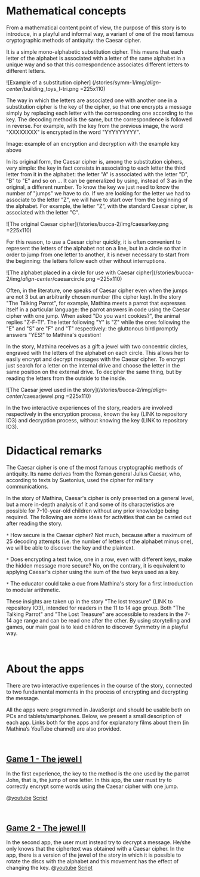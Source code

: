 # Mathematical concepts
From a mathematical content point of view, the purpose of this story is to introduce, in a playful and informal way, a variant of one of the most famous cryptographic methods of antiquity: the Caesar cipher. 

It is a simple mono-alphabetic substitution cipher. This means that each letter of the alphabet is associated with a letter of the same alphabet in a unique way and so that this correspondence associates different letters to different letters.

![Example of a substitution cipher] (/stories/symm-1/img/_align-center_/building_toys_I-tri.png =225x110)

The way in which the letters are associated one with another one in a substitution cipher is the key of the cipher, so that one encrypts a message simply by replacing each letter with the corresponding one according to the key. The decoding method is the same, but the correspondence is followed in reverse. For example, with the key from the previous image, the word "XXXXXXXX" is encrypted in the word "YYYYYYYYY".


Image: example of an encryption and decryption with the example key above

In its original form, the Caesar cipher is, among the substitution ciphers, very simple: the key in fact consists in associating to each letter the third letter from it in the alphabet: the letter "A" is associated with the letter "D",  "B" to "E" and so on ... It can be generalized by using, instead of 3 as in the original, a different number. To know the key we just need to know the number of "jumps" we have to do. If we are looking for the letter we had to associate to the letter "Z", we will have to start over from the beginning of the alphabet. For example, the letter "Z", with the standard Caesar cipher, is associated with the letter "C".

![The original Caesar cipher](/stories/bucca-2/img/caesarkey.png =225x110)

For this reason, to use a Caesar cipher quickly, it is often convenient to represent the letters of the alphabet not on a line, but in a circle so that in order to jump from one letter to another, it is never necessary to start from the beginning: the letters follow each other without interruptions. 

![The alphabet placed in a circle for use with Caesar cipher](/stories/bucca-2/img/_align-center_/caesarcircle.png =225x110)

Often, in the literature, one speaks of Caesar cipher even when the jumps are not 3 but an arbitrarily chosen number (the cipher key). In the story "The Talking Parrot", for example, Mathina meets a parrot that expresses itself in a particular language: the parrot answers in code using the Caesar cipher with one jump. When asked "Do you want cookies?", the animal replies "Z-F-T!". The letter following "Y" is "Z" while the ones following the "E" and "S" are "F" and "T" respectively: the gluttonous bird promptly answers "YES!" to Mathina's question!
 
In the story, Mathina receives as a gift a jewel with two concentric circles, engraved with the letters of the alphabet on each circle. This allows her to easily encrypt and decrypt messages with the Caesar cipher. To encrypt just search for a letter on the internal drive and choose the letter in the same position on the external drive. To decipher the same thing, but by reading the letters from the outside to the inside.

![The Caesar jewel used in the story](/stories/bucca-2/img/_align-center_/caesarjewel.png =225x110)

In the two interactive experiences of the story, readers are involved respectively in the encryption process, known the key (LINK to repository IO3) and decryption process, without knowing the key (LINK to repository IO3).


# Didactical remarks

The Caesar cipher is one of the most famous cryptographic methods of antiquity. Its name derives from the Roman general Julius Caesar, who, according to texts by Suetonius, used the cipher for military communications. 

In the story of Mathina, Caesar's cipher is only presented on a general level, but a more in-depth analysis of it and some of its characteristics are possible for 7-10-year-old children without any prior knowledge being required. The following are some ideas for activities that can be carried out after reading the story. 

`*` How secure is the Caesar cipher? Not much, because after a maximum of 25 decoding attempts (i.e. the number of letters of the alphabet minus one), we will be able to discover the key and the plaintext. 

`*` Does encrypting a text twice, one in a row, even with different keys, make the hidden message more secure? No, on the contrary, it is equivalent to applying Caesar's cipher using the sum of the two keys used as a key. 

`*` The educator could take a cue from Mathina's story for a first introduction to modular arithmetic. 

These insights are taken up in the story "The lost treasure" (LINK to repository IO3), intended for readers in the 11 to 14 age group. Both "The Talking Parrot" and "The Lost Treasure" are accessible to readers in the 7-14 age range and can be read one after the other. By using storytelling and games, our main goal is to lead children to discover Symmetry in a playful way.


&nbsp;

# About the apps

There are two interactive experiences in the course of the story, connected to two fundamental moments in the process of encrypting and decrypting the message.

All the apps were programmed in JavaScript and should be usable both on PCs and tablets/smartphones.
Below, we present a small description of each app. Links both for the apps and for explanatory films about them (in Mathina’s YouTube channel) are also provided.

&nbsp;

## [Game 1 - The jewel I](https://hub.zabkar.net/story/mathina-wins-a-lot-of-new-toys/?actionLink=12)

In the first experience, the key to the method is the one used by the parrot John, that is, the jump of one letter. In this app, the user must try to correctly encrypt some words using the Caesar cipher with one jump.

@[youtube](OYrrdu4y_7E?_align-center_)
[Script](/stories/symm-1/transcripts/Script1.pdf)

&nbsp;

## [Game 2 - The jewel II](https://hub.zabkar.net/story/mathina-wins-a-lot-of-new-toys/?actionLink=12)

In the second app, the user must instead try to decrypt a message. He/she only knows that the ciphertext was obtained with a Caesar cipher. In the app, there is a version of the jewel of the story in which it is possible to rotate the discs with the alphabet and this movement has the effect of changing the key.
@[youtube](OYrrdu4y_7E?_align-center_)
[Script](/stories/symm-1/transcripts/Script2.pdf)

&nbsp;


